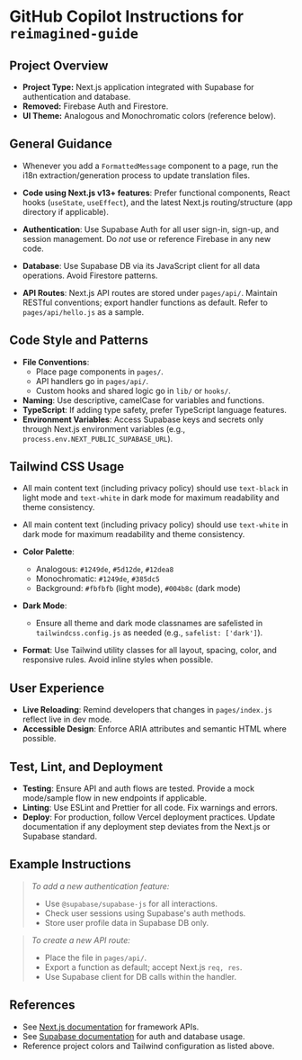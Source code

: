 # GitHub Copilot Instructions for `reimagined-guide`

## Project Overview

- **Project Type:** Next.js application integrated with Supabase for authentication and database.
- **Removed:** Firebase Auth and Firestore.
- **UI Theme:** Analogous and Monochromatic colors (reference below).

## General Guidance
  - Whenever you add a `FormattedMessage` component to a page, run the i18n extraction/generation process to update translation files.

- **Code using Next.js v13+ features**: Prefer functional components, React hooks (`useState`, `useEffect`), and the latest Next.js routing/structure (app directory if applicable).
- **Authentication**: Use Supabase Auth for all user sign-in, sign-up, and session management. Do *not* use or reference Firebase in any new code.
- **Database**: Use Supabase DB via its JavaScript client for all data operations. Avoid Firestore patterns.
- **API Routes**: Next.js API routes are stored under `pages/api/`. Maintain RESTful conventions; export handler functions as default. Refer to `pages/api/hello.js` as a sample.

## Code Style and Patterns

- **File Conventions**:  
  - Place page components in `pages/`.
  - API handlers go in `pages/api/`.
  - Custom hooks and shared logic go in `lib/` or `hooks/`.
- **Naming**: Use descriptive, camelCase for variables and functions.  
- **TypeScript**: If adding type safety, prefer TypeScript language features.
- **Environment Variables**: Access Supabase keys and secrets only through Next.js environment variables (e.g., `process.env.NEXT_PUBLIC_SUPABASE_URL`).

## Tailwind CSS Usage
  - All main content text (including privacy policy) should use `text-black` in light mode and `text-white` in dark mode for maximum readability and theme consistency.
  - All main content text (including privacy policy) should use `text-white` in dark mode for maximum readability and theme consistency.

- **Color Palette**:  
  - Analogous: `#1249de`, `#5d12de`, `#12dea8`  
  - Monochromatic: `#1249de`, `#385dc5`
  - Background: `#fbfbfb` (light mode), `#004b8c` (dark mode)
- **Dark Mode**:  
  - Ensure all theme and dark mode classnames are safelisted in `tailwindcss.config.js` as needed (e.g., `safelist: ['dark']`).
- **Format**: Use Tailwind utility classes for all layout, spacing, color, and responsive rules. Avoid inline styles when possible.

## User Experience

- **Live Reloading**: Remind developers that changes in `pages/index.js` reflect live in dev mode.
- **Accessible Design**: Enforce ARIA attributes and semantic HTML where possible.

## Test, Lint, and Deployment

- **Testing**: Ensure API and auth flows are tested. Provide a mock mode/sample flow in new endpoints if applicable.
- **Linting**: Use ESLint and Prettier for all code. Fix warnings and errors.
- **Deploy**: For production, follow Vercel deployment practices. Update documentation if any deployment step deviates from the Next.js or Supabase standard.

## Example Instructions

> *To add a new authentication feature:*
> - Use `@supabase/supabase-js` for all interactions.
> - Check user sessions using Supabase's auth methods.
> - Store user profile data in Supabase DB only.

> *To create a new API route:*
> - Place the file in `pages/api/`.
> - Export a function as default; accept Next.js `req, res`.
> - Use Supabase client for DB calls within the handler.

## References

- See [Next.js documentation](https://nextjs.org/docs) for framework APIs.
- See [Supabase documentation](https://supabase.com/docs) for auth and database usage.
- Reference project colors and Tailwind configuration as listed above.
